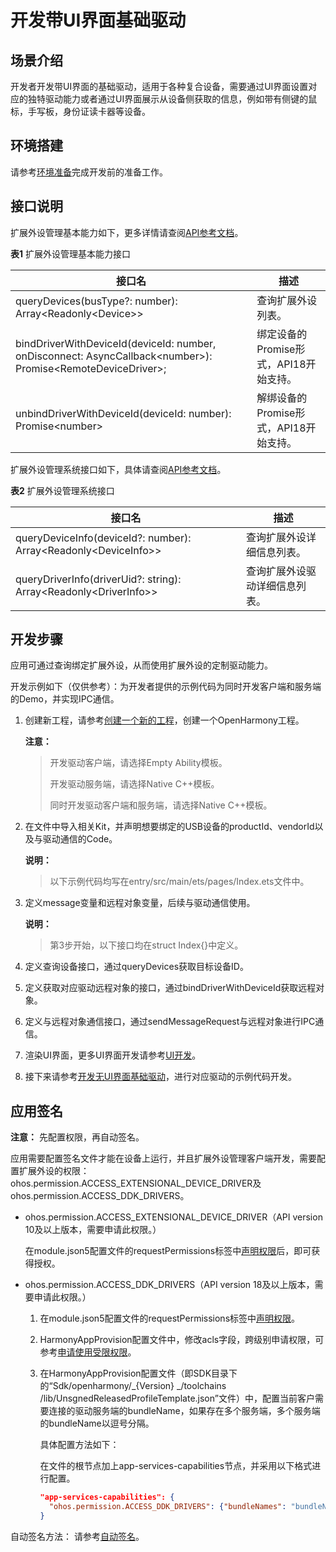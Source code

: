 # 开发带UI界面基础驱动
<!--Kit: Driver Development Kit-->
<!--Subsystem: Driver-->
<!--Owner: @lixinsheng2-->
<!--Designer: @w00373942-->
<!--Tester: @dong-dongzhen-->
<!--Adviser: @w_Machine_cc-->

## 场景介绍

开发者开发带UI界面的基础驱动，适用于各种复合设备，需要通过UI界面设置对应的独特驱动能力或者通过UI界面展示从设备侧获取的信息，例如带有侧键的鼠标，手写板，身份证读卡器等设备。

## 环境搭建

请参考[环境准备](environmental-preparation.md)完成开发前的准备工作。

## 接口说明

扩展外设管理基本能力如下，更多详情请查阅[API参考文档](../../reference/apis-driverdevelopment-kit/js-apis-driver-deviceManager.md)。

**表1** 扩展外设管理基本能力接口

| 接口名                                                       | 描述                                                         |
| ------------------------------------------------------------ | ------------------------------------------------------------ |
| queryDevices(busType?: number): Array&lt;Readonly&lt;Device&gt;&gt; | 查询扩展外设列表。                                           |
| bindDriverWithDeviceId(deviceId: number, onDisconnect: AsyncCallback&lt;number&gt;): Promise&lt;RemoteDeviceDriver&gt;; | 绑定设备的Promise形式，API18开始支持。                       |
| unbindDriverWithDeviceId(deviceId: number): Promise&lt;number&gt; | 解绑设备的Promise形式，API18开始支持。                       |

<!--Del-->
扩展外设管理系统接口如下，具体请查阅[API参考文档](../../reference/apis-driverdevelopment-kit/js-apis-driver-deviceManager-sys.md)。

**表2** 扩展外设管理系统接口

| 接口名                                                                          | 描述              |
|------------------------------------------------------------------------------|-----------------|
| queryDeviceInfo(deviceId?: number): Array&lt;Readonly&lt;DeviceInfo&gt;&gt;  | 查询扩展外设详细信息列表。   |
| queryDriverInfo(driverUid?: string): Array&lt;Readonly&lt;DriverInfo&gt;&gt; | 查询扩展外设驱动详细信息列表。 |
<!--DelEnd-->

## 开发步骤

应用可通过查询绑定扩展外设，从而使用扩展外设的定制驱动能力。

开发示例如下（仅供参考）：为开发者提供的示例代码为同时开发客户端和服务端的Demo，并实现IPC通信。

1. 创建新工程，请参考[创建一个新的工程](https://developer.huawei.com/consumer/cn/doc/harmonyos-guides/ide-create-new-project)，创建一个OpenHarmony工程。

    **注意：**

    > 开发驱动客户端，请选择Empty Ability模板。
    >
    > 开发驱动服务端，请选择Native C++模板。
    >
    >同时开发驱动客户端和服务端，请选择Native C++模板。


2. 在文件中导入相关Kit，并声明想要绑定的USB设备的productId、vendorId以及与驱动通信的Code。

    **说明：**

    > 以下示例代码均写在entry/src/main/ets/pages/Index.ets文件中。

    <!-- @[driver_ui_step2](https://gitcode.com/openharmony/applications_app_samples/blob/master/code/DocsSample/DriverDevelopmentKit/DriverDemo/entry/src/main/ets/pages/Index.ets) -->

3. 定义message变量和远程对象变量，后续与驱动通信使用。

    **说明：**

    > 第3步开始，以下接口均在struct Index{}中定义。

    <!-- @[driver_ui_step3](https://gitcode.com/openharmony/applications_app_samples/blob/master/code/DocsSample/DriverDevelopmentKit/DriverDemo/entry/src/main/ets/pages/Index.ets) -->

4. 定义查询设备接口，通过queryDevices获取目标设备ID。

    <!-- @[driver_ui_step4](https://gitcode.com/openharmony/applications_app_samples/blob/master/code/DocsSample/DriverDevelopmentKit/DriverDemo/entry/src/main/ets/pages/Index.ets) -->

5. 定义获取对应驱动远程对象的接口，通过bindDriverWithDeviceId获取远程对象。

    <!-- @[driver_ui_step5](https://gitcode.com/openharmony/applications_app_samples/blob/master/code/DocsSample/DriverDevelopmentKit/DriverDemo/entry/src/main/ets/pages/Index.ets) -->

6. 定义与远程对象通信接口，通过sendMessageRequest与远程对象进行IPC通信。

    <!-- @[driver_ui_step6](https://gitcode.com/openharmony/applications_app_samples/blob/master/code/DocsSample/DriverDevelopmentKit/DriverDemo/entry/src/main/ets/pages/Index.ets) -->

7. 渲染UI界面，更多UI界面开发请参考[UI开发](https://developer.huawei.com/consumer/cn/doc/harmonyos-guides/arkts-ui-development)。

    <!-- @[driver_ui_step7](https://gitcode.com/openharmony/applications_app_samples/blob/master/code/DocsSample/DriverDevelopmentKit/DriverDemo/entry/src/main/ets/pages/Index.ets) -->

8. 接下来请参考[开发无UI界面基础驱动](driverextensionability.md)，进行对应驱动的示例代码开发。

<!--RP1-->
## 应用签名

**注意：** 先配置权限，再自动签名。

应用需要配置签名文件才能在设备上运行，并且扩展外设管理客户端开发，需要配置扩展外设的权限：ohos.permission.ACCESS_EXTENSIONAL_DEVICE_DRIVER及ohos.permission.ACCESS_DDK_DRIVERS。
- ohos.permission.ACCESS_EXTENSIONAL_DEVICE_DRIVER（API version 10及以上版本，需要申请此权限。）

  在module.json5配置文件的requestPermissions标签中[声明权限](../../security/AccessToken/declare-permissions.md)后，即可获得授权。

- ohos.permission.ACCESS_DDK_DRIVERS（API version 18及以上版本，需要申请此权限。）

  1. 在module.json5配置文件的requestPermissions标签中[声明权限](../../security/AccessToken/declare-permissions.md)。
  2. HarmonyAppProvision配置文件中，修改acls字段，跨级别申请权限，可参考[申请使用受限权限](../../security/AccessToken/declare-permissions-in-acl.md)。
  3. 在HarmonyAppProvision配置文件（即SDK目录下的“Sdk/openharmony/_{Version} _/toolchains /lib/UnsgnedReleasedProfileTemplate.json”文件）中，配置当前客户需要连接的驱动服务端的bundleName，如果存在多个服务端，多个服务端的bundleName以逗号分隔。

      具体配置方法如下：

      在文件的根节点加上app-services-capabilities节点，并采用以下格式进行配置。
      ```json
      "app-services-capabilities": {
        "ohos.permission.ACCESS_DDK_DRIVERS": {"bundleNames": "bundleName0,bundleName1,bundleName2"}
      }
      ```

自动签名方法： 请参考[自动签名](https://developer.huawei.com/consumer/cn/doc/harmonyos-guides/ide-signing#section18815157237)。
<!--RP1End-->